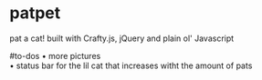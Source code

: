# patpet
pat a cat! built with Crafty.js, jQuery and plain ol' Javascript

#to-dos
• more pictures<br>
• status bar for the lil cat that increases witht the amount of pats
